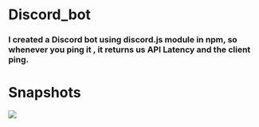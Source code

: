 # Discord_bot

<h3> I created a Discord bot using discord.js module in npm, so whenever you ping it , it returns us API Latency and the client ping.</h3>

# Snapshots

 <img src="images/Screenshot.jpeg">
